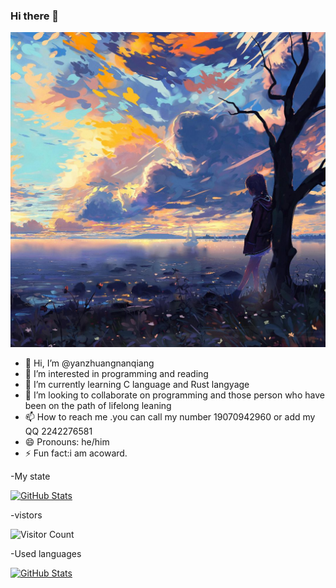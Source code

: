 ### Hi there 👋
<!-- Your README content -->

<!---
yanzhuangnanqiang/yanzhuangnanqiang is a ✨ special ✨ repository because its `README.md` (this file) appears on your GitHub profile.
You can click the Preview link to take a look at your changes.
--->
<!DOCTYPE html>
<html>
<head>
    
</head>
<body>
    <img src="https://github.com/yanzhuangnanqiang/yanzhuangnanqiang/blob/main/preview.jpg?raw=true" alt="Background Image" class="responsive-background">
</body>
</html>
<body>


- 👋 Hi, I’m @yanzhuangnanqiang
- 👀 I’m interested in programming and reading
- 🌱 I’m currently learning C language and Rust langyage
- 💞️ I’m looking to collaborate on programming and those person who have been on the path of lifelong leaning
- 📫 How to reach me .you can call my number 19070942960 or add my QQ 2242276581
- 😄 Pronouns: he/him
- ⚡ Fun fact:i am acoward.

</body>
</html>

-My state

[![GitHub Stats](https://github-readme-stats.vercel.app/api?username=your-github-username)](https://github.com/anuraghazra/github-readme-stats)

-vistors

![Visitor Count](https://profile-counter.glitch.me/all-smile/count.svg)

-Used languages

[![GitHub Stats](https://github-readme-stats.vercel.app/api?username=yanzhuangnanqiang&theme=dark)](https://github.com/anuraghazra/github-readme-stats)
